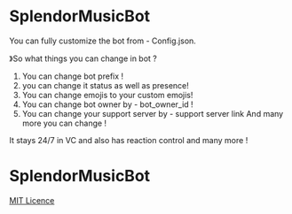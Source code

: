# SplendorMusicBot

You can fully customize the bot from - Config.json. 

》So what things you can change in bot ?
1. You can change bot prefix ! 
2. you can change it status as well as presence!
3. You can change emojis to your custom emojis! 
4. You can change bot owner by - bot_owner_id ! 
5. You can change your support server by - support server link
And many more you can change ! 

It stays 24/7 in VC and also has reaction control and many more !


# SplendorMusicBot
[MIT Licence](LICENSE)
